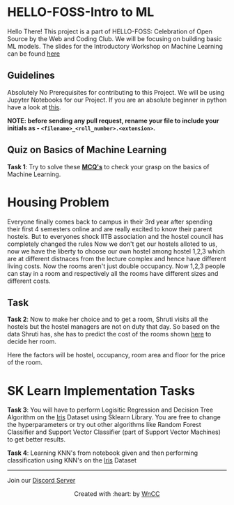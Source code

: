 # HELLO-FOSS-Intro to ML
Hello There!
This project is a part of HELLO-FOSS: Celebration of Open Source by the Web and Coding Club. We will be focusing on building basic ML models.
The slides for the Introductory Workshop on Machine Learning can be found <a href = "https://docs.google.com/presentation/d/1UKiMZTcnCOUxNHcBNnSd-n6FCgyZYEldMT--3h0nzok/edit?usp=sharing">here</a>

## Guidelines
Absolutely No Prerequisites for contributing to this Project.
We will be using Jupyter Notebooks for our Project. If you are an absolute beginner in python have a look at [this](https://github.com/wncc/learners-space/tree/master/Python).

**NOTE: before sending any pull request, rename your file to include your initials as - `<filename>_<roll_number>.<extension>`.**

## Quiz on Basics of Machine Learning

 **Task 1**: Try to solve these [**MCQ's**](https://forms.gle/UNLr1X793j2X2giT7) to check your grasp on the basics of Machine Learning.

# Housing Problem
Everyone finally comes back to campus in their 3rd year after spending their first 4 semesters online and are really excited to know their parent hostels. But  to everyones shock IITB association and the hostel council has completely changed the rules
Now we don't get our hostels alloted to us, now we have the liberty to choose our own hostel among hostel 1,2,3 which are at different distnaces from the lecture complex and hence have different living costs. Now the rooms aren't just double occupancy. Now 1,2,3 people can stay in a room and respectively all the rooms have different sizes and different costs.


## Task
**Task 2**:  Now to make her choice and to get a room, Shruti visits all the hostels but the hostel managers are not on duty that day. So based on the data Shruti has, she has to predict the cost of the rooms shown [here](Hostel_Linear_Dataset.csv) to decide her room.

Here the factors will be hostel, occupancy, room area and floor for the price of the room.

# SK Learn Implementation Tasks
**Task 3**: You will have to perform Logisitic Regression and Decision Tree Algorithm on the [Iris](iris.csv) Dataset using Sklearn Library. You are free to change the hyperparameters or try out other algorithms like Random Forest Classifier and Support Vector Classifier (part of Support Vector Machines) to get better results. 

**Task 4**: Learning KNN's from notebook given and then performing classification using KNN's on the [Iris](iris.csv) Dataset

***
Join our [Discord Server](https://discord.gg/fHUH46xyGD)
<p align="center">Created with :heart: by <a href="https://wncc-iitb.org/">WnCC</a></p>
